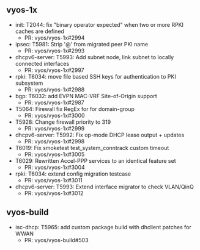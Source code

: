 ## vyos-1x
- init: T2044: fix "binary operator expected" when two or more RPKI caches are defined
   - PR: vyos/vyos-1x#2994
- ipsec: T5981: Strip '@' from migrated peer PKI name
   - PR: vyos/vyos-1x#2993
- dhcpv6-server: T5993: Add subnet  node, link subnet to locally connected interfaces
   - PR: vyos/vyos-1x#2997
- rpki: T6034: move file based SSH keys for authentication to PKI subsystem
   - PR: vyos/vyos-1x#2988
- bgp: T6032: add EVPN MAC-VRF Site-of-Origin support
   - PR: vyos/vyos-1x#2987
- T5064: Firewall fix RegEx for for domain-group
   - PR: vyos/vyos-1x#3000
- T5928: Change firewall priority to 319
   - PR: vyos/vyos-1x#2999
- dhcpv6-server: T5992: Fix op-mode DHCP lease output + updates
   - PR: vyos/vyos-1x#2998
- T6019: Fix smoketest test_system_conntrack custom timeout
   - PR: vyos/vyos-1x#3005
- T6029: Rewritten Accel-PPP services to an identical feature set
   - PR: vyos/vyos-1x#3004
- rpki: T6034: extend config migration testcase
   - PR: vyos/vyos-1x#3011
- dhcpv6-server: T5993: Extend interface migrator to check VLAN/QinQ
   - PR: vyos/vyos-1x#3012


## vyos-build
- isc-dhcp: T5965: add custom package build with dhclient patches for WWAN
   - PR: vyos/vyos-build#503



